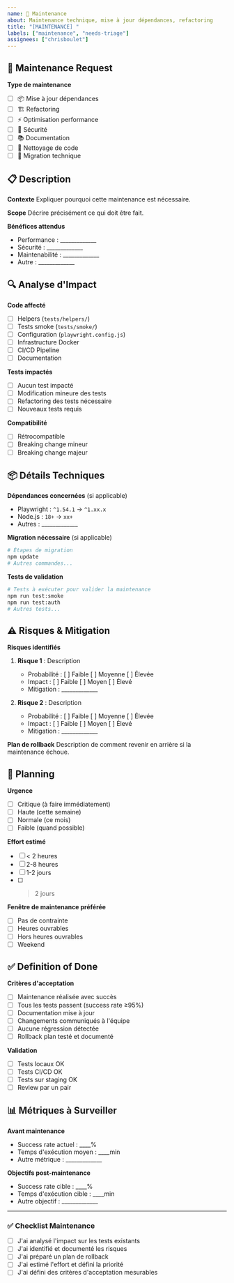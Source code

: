 ```yaml
---
name: 🔧 Maintenance
about: Maintenance technique, mise à jour dépendances, refactoring
title: "[MAINTENANCE] "
labels: ["maintenance", "needs-triage"]
assignees: ["chrisboulet"]
---
```


## 🔧 Maintenance Request

**Type de maintenance**
- [ ] 📦 Mise à jour dépendances
- [ ] 🏗️ Refactoring
- [ ] ⚡ Optimisation performance
- [ ] 🔐 Sécurité
- [ ] 📚 Documentation
- [ ] 🧹 Nettoyage de code
- [ ] 🔄 Migration technique

## 📋 Description

**Contexte**
Expliquer pourquoi cette maintenance est nécessaire.

**Scope**
Décrire précisément ce qui doit être fait.

**Bénéfices attendus**
- Performance : _____________
- Sécurité : _____________
- Maintenabilité : _____________
- Autre : _____________

## 🔍 Analyse d'Impact

**Code affecté**
- [ ] Helpers (`tests/helpers/`)
- [ ] Tests smoke (`tests/smoke/`)
- [ ] Configuration (`playwright.config.js`)
- [ ] Infrastructure Docker
- [ ] CI/CD Pipeline
- [ ] Documentation

**Tests impactés**
- [ ] Aucun test impacté
- [ ] Modification mineure des tests
- [ ] Refactoring des tests nécessaire
- [ ] Nouveaux tests requis

**Compatibilité**
- [ ] Rétrocompatible
- [ ] Breaking change mineur
- [ ] Breaking change majeur

## 📦 Détails Techniques

**Dépendances concernées** (si applicable)
- Playwright : `^1.54.1` → `^1.xx.x`
- Node.js : `18+` → `xx+`
- Autres : _____________

**Migration nécessaire** (si applicable)
```bash
# Étapes de migration
npm update
# Autres commandes...
```

**Tests de validation**
```bash
# Tests à exécuter pour valider la maintenance
npm run test:smoke
npm run test:auth
# Autres tests...
```

## ⚠️ Risques & Mitigation

**Risques identifiés**
1. **Risque 1** : Description
   - Probabilité : [ ] Faible [ ] Moyenne [ ] Élevée
   - Impact : [ ] Faible [ ] Moyen [ ] Élevé
   - Mitigation : _____________

2. **Risque 2** : Description
   - Probabilité : [ ] Faible [ ] Moyenne [ ] Élevée
   - Impact : [ ] Faible [ ] Moyen [ ] Élevé
   - Mitigation : _____________

**Plan de rollback**
Description de comment revenir en arrière si la maintenance échoue.

## 📅 Planning

**Urgence**
- [ ] Critique (à faire immédiatement)
- [ ] Haute (cette semaine)
- [ ] Normale (ce mois)
- [ ] Faible (quand possible)

**Effort estimé**
- [ ] < 2 heures
- [ ] 2-8 heures
- [ ] 1-2 jours
- [ ] > 2 jours

**Fenêtre de maintenance préférée**
- [ ] Pas de contrainte
- [ ] Heures ouvrables
- [ ] Hors heures ouvrables
- [ ] Weekend

## ✅ Definition of Done

**Critères d'acceptation**
- [ ] Maintenance réalisée avec succès
- [ ] Tous les tests passent (success rate ≥95%)
- [ ] Documentation mise à jour
- [ ] Changements communiqués à l'équipe
- [ ] Aucune régression détectée
- [ ] Rollback plan testé et documenté

**Validation**
- [ ] Tests locaux OK
- [ ] Tests CI/CD OK
- [ ] Tests sur staging OK
- [ ] Review par un pair

## 📊 Métriques à Surveiller

**Avant maintenance**
- Success rate actuel : ____%
- Temps d'exécution moyen : ____min
- Autre métrique : _____________

**Objectifs post-maintenance**
- Success rate cible : ____%
- Temps d'exécution cible : ____min
- Autre objectif : _____________

---

### ✅ Checklist Maintenance
- [ ] J'ai analysé l'impact sur les tests existants
- [ ] J'ai identifié et documenté les risques
- [ ] J'ai préparé un plan de rollback
- [ ] J'ai estimé l'effort et défini la priorité
- [ ] J'ai défini des critères d'acceptation mesurables